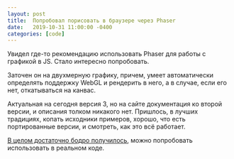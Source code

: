 ```yaml
---
layout: post
title:  Попробовал порисовать в браузере через Phaser
date:   2019-10-31 11:00:00 -0400
categories: [code]
---
```


Увидел где-то рекомендацию использовать Phaser для работы с графикой в JS. Стало интересно попробовать.

Заточен он на двухмерную графику, причем, умеет автоматически определять поддержку WebGL и рендерить в него, а в случае, если его нет, откатываться на канвас.

Актуальная на сегодня версия 3, но на сайте документация ко второй версии, и описания толком никакого нет. Пришлось, в лучших традициях, копать исходники примеров, хорошо, что есть портированные версии, и смотреть, как это всё работает.

[В целом достаточно бодро получилось](https://github.com/deadem/stars/blob/master/index.js), можно попробовать использовать в реальном коде.

<div id="stars"></div>

<script type="text/javascript" src="https://cdnjs.cloudflare.com/ajax/libs/phaser/3.19.0/phaser.min.js"></script>
<script type="text/javascript">
let width = 800;
let height = 600;

let centerX = width / 2;
let centerY = height / 2;

let delta = 5000;
let deltaZ = 2000;

let config = {
    type: Phaser.AUTO,
    parent: 'stars',
    width,
    height,
    scene: {
        create: create,
        update: update,
    }
};

let game = new Phaser.Game(config);
let stars = [];

function create () {
    graphics = this.add.graphics();

    for (let i = 0; i < 2000; ++i) {
        stars.push({
            coords: newDot(),
            rect: this.add.rectangle(0, 0, 4, 4, 0xffffff)});
    }
}

function newDot() {
    return {
        x: -delta / 2 + Math.random() * delta,
        y: -delta / 2 + Math.random() * delta,
        z: -deltaZ
    };
}

function translate(coords) {
    let temp = height / coords.z;

    return {
        x: coords.x * temp,
        y: coords.y * temp
    };
}

function update () {
    stars.forEach(v => {
        let coords = translate(v.coords);
        let x = centerX + coords.x;
        let y = centerY + coords.y;
        v.coords.z += 10;

        if (v.coords.z >= 0 || x < 0 || x > width || y < 0 || y > height) {
            v.coords = newDot();
            v.rect.setAlpha(0);
            return;
        }

        v.rect.setPosition(x, y);
        v.rect.setAlpha(0.01 + (deltaZ - Math.abs(v.coords.z)) / deltaZ);
    });
}
</script>
